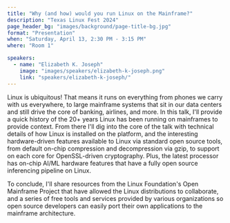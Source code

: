 ```yaml
---
title: "Why (and how) would you run Linux on the Mainframe?"
description: "Texas Linux Fest 2024"
page_header_bg: "images/background/page-title-bg.jpg"
format: "Presentation"
when: "Saturday, April 13, 2:30 PM - 3:15 PM"
where: "Room 1"

speakers:
  - name: "Elizabeth K. Joseph"
    image: "images/speakers/elizabeth-k-joseph.png"
    link: "speakers/elizabeth-k-joseph/"
---
```


Linux is ubiquitous! That means it runs on everything from phones we carry with
us everywhere, to large mainframe systems that sit in our data centers and
still drive the core of banking, airlines, and more. In this talk, I'll provide
a quick history of the 20+ years Linux has been running on mainframes to
provide context. From there I'll dig into the core of the talk with technical
details of how Linux is installed on the platform, and the interesting
hardware-driven features available to Linux via standard open source tools,
from default on-chip compression and decompression via gzip, to support on each
core for OpenSSL-driven cryptography. Plus, the latest processor has on-chip
AI/ML hardware features that have a fully open source inferencing pipeline on
Linux.

To conclude, I'll share resources from the Linux Foundation's Open Mainframe
Project that have allowed the Linux distributions to collaborate, and a series
of free tools and services provided by various organizations so open source
developers can easily port their own applications to the mainframe
architecture.

